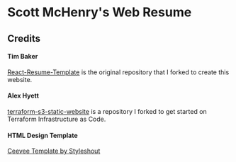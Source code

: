 # Scott McHenry's Web Resume  

## Credits
#### Tim Baker
<a href="https://github.com/tbakerx/react-resume-template">React-Resume-Template</a> is the original repository that I forked to create this website.

#### Alex Hyett
<a href="https://github.com/alexhyett/terraform-s3-static-website">terraform-s3-static-website</a> is a repository I forked to get started on Terraform Infrastructure as Code.

#### HTML Design Template
<a href="https://www.styleshout.com/free-templates/ceevee/">Ceevee Template by Styleshout</a>